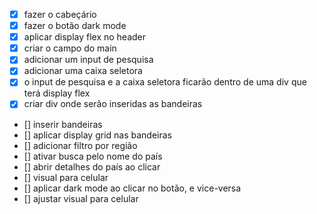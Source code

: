 - [X] fazer o cabeçário
- [X] fazer o botão dark mode
- [X] aplicar display flex no header
- [X] criar o campo do main
- [X] adicionar um input de pesquisa
- [X] adicionar uma caixa seletora
- [X] o input de pesquisa e a caixa seletora ficarão dentro de uma div que terá display flex
- [X] criar div onde serão inseridas as bandeiras
- [] inserir bandeiras
- [] aplicar display grid nas bandeiras
- [] adicionar filtro por região
- [] ativar busca pelo nome do país
- [] abrir detalhes do país ao clicar
- [] visual para celular
- [] aplicar dark mode ao clicar no botão, e vice-versa
- [] ajustar visual para celular